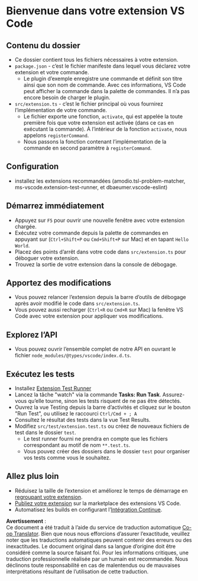 <!--
CO_OP_TRANSLATOR_METADATA:
{
  "original_hash": "62b2632720dd39ef391d6b60b9b4bfb8",
  "translation_date": "2025-07-16T16:57:42+00:00",
  "source_file": "code/07.Lab/01/Apple/phi3ext/vsc-extension-quickstart.md",
  "language_code": "fr"
}
-->
# Bienvenue dans votre extension VS Code

## Contenu du dossier

* Ce dossier contient tous les fichiers nécessaires à votre extension.
* `package.json` - c’est le fichier manifeste dans lequel vous déclarez votre extension et votre commande.
  * Le plugin d’exemple enregistre une commande et définit son titre ainsi que son nom de commande. Avec ces informations, VS Code peut afficher la commande dans la palette de commandes. Il n’a pas encore besoin de charger le plugin.
* `src/extension.ts` - c’est le fichier principal où vous fournirez l’implémentation de votre commande.
  * Le fichier exporte une fonction, `activate`, qui est appelée la toute première fois que votre extension est activée (dans ce cas en exécutant la commande). À l’intérieur de la fonction `activate`, nous appelons `registerCommand`.
  * Nous passons la fonction contenant l’implémentation de la commande en second paramètre à `registerCommand`.

## Configuration

* installez les extensions recommandées (amodio.tsl-problem-matcher, ms-vscode.extension-test-runner, et dbaeumer.vscode-eslint)

## Démarrez immédiatement

* Appuyez sur `F5` pour ouvrir une nouvelle fenêtre avec votre extension chargée.
* Exécutez votre commande depuis la palette de commandes en appuyant sur (`Ctrl+Shift+P` ou `Cmd+Shift+P` sur Mac) et en tapant `Hello World`.
* Placez des points d’arrêt dans votre code dans `src/extension.ts` pour déboguer votre extension.
* Trouvez la sortie de votre extension dans la console de débogage.

## Apportez des modifications

* Vous pouvez relancer l’extension depuis la barre d’outils de débogage après avoir modifié le code dans `src/extension.ts`.
* Vous pouvez aussi recharger (`Ctrl+R` ou `Cmd+R` sur Mac) la fenêtre VS Code avec votre extension pour appliquer vos modifications.

## Explorez l’API

* Vous pouvez ouvrir l’ensemble complet de notre API en ouvrant le fichier `node_modules/@types/vscode/index.d.ts`.

## Exécutez les tests

* Installez [Extension Test Runner](https://marketplace.visualstudio.com/items?itemName=ms-vscode.extension-test-runner)
* Lancez la tâche "watch" via la commande **Tasks: Run Task**. Assurez-vous qu’elle tourne, sinon les tests risquent de ne pas être détectés.
* Ouvrez la vue Testing depuis la barre d’activités et cliquez sur le bouton "Run Test", ou utilisez le raccourci `Ctrl/Cmd + ; A`
* Consultez le résultat des tests dans la vue Test Results.
* Modifiez `src/test/extension.test.ts` ou créez de nouveaux fichiers de test dans le dossier `test`.
  * Le test runner fourni ne prendra en compte que les fichiers correspondant au motif de nom `**.test.ts`.
  * Vous pouvez créer des dossiers dans le dossier `test` pour organiser vos tests comme vous le souhaitez.

## Allez plus loin

* Réduisez la taille de l’extension et améliorez le temps de démarrage en [regroupant votre extension](https://code.visualstudio.com/api/working-with-extensions/bundling-extension).
* [Publiez votre extension](https://code.visualstudio.com/api/working-with-extensions/publishing-extension) sur la marketplace des extensions VS Code.
* Automatisez les builds en configurant l’[Intégration Continue](https://code.visualstudio.com/api/working-with-extensions/continuous-integration).

**Avertissement** :  
Ce document a été traduit à l’aide du service de traduction automatique [Co-op Translator](https://github.com/Azure/co-op-translator). Bien que nous nous efforcions d’assurer l’exactitude, veuillez noter que les traductions automatiques peuvent contenir des erreurs ou des inexactitudes. Le document original dans sa langue d’origine doit être considéré comme la source faisant foi. Pour les informations critiques, une traduction professionnelle réalisée par un humain est recommandée. Nous déclinons toute responsabilité en cas de malentendus ou de mauvaises interprétations résultant de l’utilisation de cette traduction.